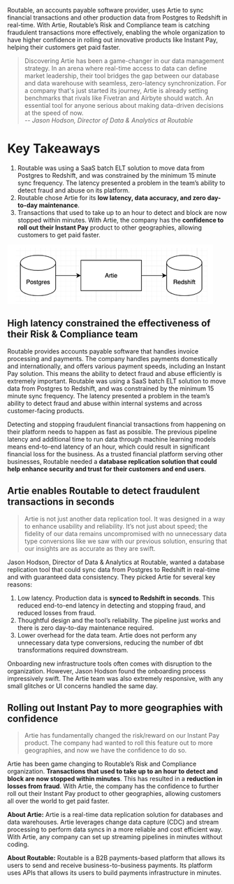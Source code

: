 Routable, an accounts payable software provider, uses Artie to sync financial transactions and other production data from Postgres to Redshift in real-time. With Artie, Routable’s Risk and Compliance team is catching fraudulent transactions more effectively, enabling the whole organization to have higher confidence in rolling out innovative products like Instant Pay, helping their customers get paid faster.

> Discovering Artie has been a game-changer in our data management strategy. In an arena where real-time access to data can define market leadership, their tool bridges the gap between our database and data warehouse with seamless, zero-latency synchronization. For a company that's just started its journey, Artie is already setting benchmarks that rivals like Fivetran and Airbyte should watch. An essential tool for anyone serious about making data-driven decisions at the speed of now.
> <br/>-- <cite>Jason Hodson, Director of Data & Analytics at Routable</cite>

# Key Takeaways

1. Routable was using a SaaS batch ELT solution to move data from Postgres to Redshift, and was constrained by the minimum 15 minute sync frequency. The latency presented a problem in the team’s ability to detect fraud and abuse on its platform.
2. Routable chose Artie for its **low latency, data accuracy, and zero day-to-day maintenance**.
3. Transactions that used to take up to an hour to detect and block are now stopped within minutes. With Artie, the company has the **confidence to roll out their Instant Pay** product to other geographies, allowing customers to get paid faster.

![img_2.png](img_2.png)

## High latency constrained the effectiveness of their Risk & Compliance team

Routable provides accounts payable software that handles invoice processing and payments. The company handles payments domestically and internationally, and offers various payment speeds, including an Instant Pay solution. This means the ability to detect fraud and abuse efficiently is extremely important. Routable was using a SaaS batch ELT solution to move data from Postgres to Redshift, and was constrained by the minimum 15 minute sync frequency. The latency presented a problem in the team’s ability to detect fraud and abuse within internal systems and across customer-facing products.

Detecting and stopping fraudulent financial transactions from happening on their platform needs to happen as fast as possible. The previous pipeline latency and additional time to run data through machine learning models means end-to-end latency of an hour, which could result in significant financial loss for the business. As a trusted financial platform serving other businesses, Routable needed a **database replication solution that could help enhance security and trust for their customers and end users**.

## Artie enables Routable to detect fraudulent transactions in seconds

> Artie is not just another data replication tool. It was designed in a way to enhance usability and reliability. It’s not just about speed; the fidelity of our data remains uncompromised with no unnecessary data type conversions like we saw with our previous solution, ensuring that our insights are as accurate as they are swift.

Jason Hodson, Director of Data & Analytics at Routable, wanted a database replication tool that could sync data from Postgres to Redshift in real-time and with guaranteed data consistency. They picked Artie for several key reasons:

1. Low latency. Production data is **synced to Redshift in seconds**. This reduced end-to-end latency in detecting and stopping fraud, and reduced losses from fraud.
2. Thoughtful design and the tool’s reliability. The pipeline just works and there is zero day-to-day maintenance required.
3. Lower overhead for the data team. Artie does not perform any unnecessary data type conversions, reducing the number of dbt transformations required downstream.

Onboarding new infrastructure tools often comes with disruption to the organization. However, Jason Hodson found the onboarding process impressively swift. The Artie team was also extremely responsive, with any small glitches or UI concerns handled the same day.

## Rolling out Instant Pay to more geographies with confidence

> Artie has fundamentally changed the risk/reward on our Instant Pay product. The company had wanted to roll this feature out to more geographies, and now we have the confidence to do so.

Artie has been game changing to Routable’s Risk and Compliance organization. **Transactions that used to take up to an hour to detect and block are now stopped within minutes**. This has resulted in a **reduction in losses from fraud**. With Artie, the company has the confidence to further roll out their Instant Pay product to other geographies, allowing customers all over the world to get paid faster.

**About Artie:** Artie is a real-time data replication solution for databases and data warehouses. Artie leverages change data capture (CDC) and stream processing to perform data syncs in a more reliable and cost efficient way. With Artie, any company can set up streaming pipelines in minutes without coding.

**About Routable:** Routable is a B2B payments-based platform that allows its users to send and receive business-to-business payments. Its platform uses APIs that allows its users to build payments infrastructure in minutes. 
